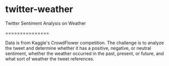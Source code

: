 twitter-weather
===============

Twitter Sentiment Analysis on Weather

 ===============

Data is from Kaggle's CrowdFlower competition. The challenge is to analyze the tweet and determine whether it has a positive, negative, or neutral sentiment, whether the weather occurred in the past, present, or future, and what sort of weather the tweet references. 
